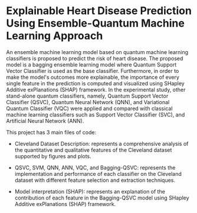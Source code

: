 # Explainable Heart Disease Prediction Using Ensemble-Quantum Machine Learning Approach
An ensemble machine learning model based on quantum machine learning classifiers is proposed to predict the risk of heart disease. 
The proposed model is a bagging ensemble learning model where Quantum Support Vector Classifier is used as the base classifier.
Furthermore, in order to make the model's outcomes more explainable, the importance of every single feature in the prediction is computed and visualized using SHapley Additive exPlanations (SHAP) framework.
In the experimental study, other stand-alone quantum classifiers, namely, Quantum Support Vector Classifier (QSVC), Quantum Neural Network (QNN), and Variational Quantum Classifier (VQC)
were applied and compared with classical machine learning classifiers such as Support Vector Classifier (SVC), and Artificial Neural Network (ANN). 

This project has 3 main files of code:

- Cleveland Dataset Description: represents a comprehensive analysis of the quantitative and qualitative features of the Cleveland dataset supported by figures and plots.

- QSVC, SVM, QNN, ANN, VQC, and Bagging-QSVC: represents the implementation and performance of each classifier on the Cleveland dataset with different feature selection and extraction techniques.

- Model interpretation (SHAP): represents an explanation of the contribution of each feature in the Bagging-QSVC model using SHapley Additive exPlanations (SHAP) framework.
